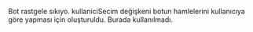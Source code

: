 Bot rastgele sıkıyo. kullaniciSecim değişkeni botun hamlelerini kullanıcıya göre yapması için oluşturuldu. Burada kullanılmadı. 

